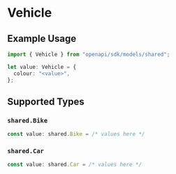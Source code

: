 # Vehicle

## Example Usage

```typescript
import { Vehicle } from "openapi/sdk/models/shared";

let value: Vehicle = {
  colour: "<value>",
};
```

## Supported Types

### `shared.Bike`

```typescript
const value: shared.Bike = /* values here */
```

### `shared.Car`

```typescript
const value: shared.Car = /* values here */
```

